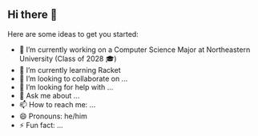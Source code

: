 ## Hi there 👋

Here are some ideas to get you started:

- 🔭 I’m currently working on a Computer Science Major at Northeastern University (Class of 2028 🎓)
- 🌱 I’m currently learning Racket
- 👯 I’m looking to collaborate on ...
- 🤔 I’m looking for help with ...
- 💬 Ask me about ...
- 📫 How to reach me: ...
- 😄 Pronouns: he/him
- ⚡ Fun fact: ...